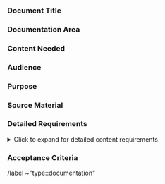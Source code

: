 ### Document Title

<!-- Provide a concise title for the documentation request. -->

### Documentation Area

<!-- Describe which area of the project the documentation relates to (e.g., API, User Interface, Setup). -->

### Content Needed

<!-- Specify what content needs to be written or revised. Is this a new document or an update to an existing one? -->

### Audience

<!-- Identify who the audience for the document is. Who is this documentation for? -->

### Purpose

<!-- Why is this document needed? What purpose does it serve? -->

### Source Material

<!-- Include any links, existing documents, or resources that could assist in writing the document. -->

### Detailed Requirements

<details>
<summary>Click to expand for detailed content requirements</summary>
<pre>
- Introduction to the feature
- Step-by-step configuration guide
- Troubleshooting subsection
- FAQ section
</pre>
</details>

### Acceptance Criteria

<!-- What criteria must be met for this documentation to be considered complete? -->

/label ~"type::documentation"
